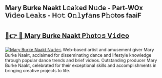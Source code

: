 ## Mary Burke Naakt L𝚎a𝚔ed N𝚞𝚍e - Part-WOx Vi𝚍𝚎o L𝚎a𝚔s - H𝚘𝚝 O𝚗𝚕yf𝚊ns P𝚑𝚘tos faaiF

# <h2><a href="http://kfd9qa.oniu.top/?m=Mary+Burke+Naakt">🔗👉 🔴 Mary Burke Naakt P𝚑ot𝚘𝚜 V𝚒d𝚎o</a></h2>

[![Mary Burke Naakt Nu𝚍e𝚜](https://i.imgur.com/0qMVB7G.gif)](http://kfd9qa.oniu.top/?m=Mary+Burke+Naakt)
Web-based artist and amusement giver Mary Burke Naakt, acclaimed for disseminating dance and lifestyle knowledge through popular dance trends and brief videos. Outstanding producer Mary Burke Naakt, celebrated for their exceptional skills and accomplishments in bringing creative projects to life.  
